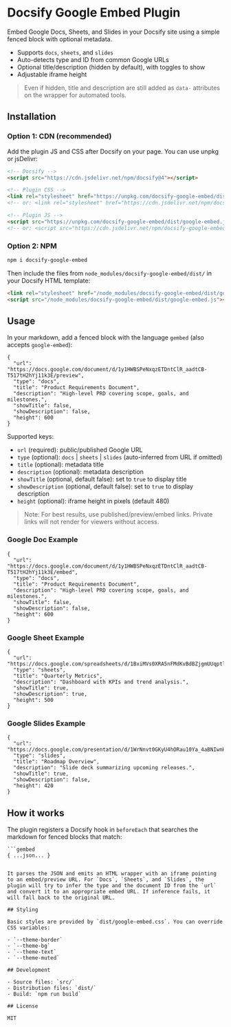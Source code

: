 # Docsify Google Embed Plugin

Embed Google Docs, Sheets, and Slides in your Docsify site using a simple fenced block with optional metadata.

- Supports `docs`, `sheets`, and `slides`
- Auto-detects type and ID from common Google URLs
- Optional title/description (hidden by default), with toggles to show
- Adjustable iframe height

> Even if hidden, title and description are still added as `data-` attributes on the wrapper for automated tools.

## Installation

### Option 1: CDN (recommended)

Add the plugin JS and CSS after Docsify on your page. You can use unpkg or jsDelivr:

```html
<!-- Docsify -->
<script src="https://cdn.jsdelivr.net/npm/docsify@4"></script>

<!-- Plugin CSS -->
<link rel="stylesheet" href="https://unpkg.com/docsify-google-embed/dist/google-embed.css"/>
<!-- or: <link rel="stylesheet" href="https://cdn.jsdelivr.net/npm/docsify-google-embed/dist/google-embed.css"/> -->

<!-- Plugin JS -->
<script src="https://unpkg.com/docsify-google-embed/dist/google-embed.js"></script>
<!-- or: <script src="https://cdn.jsdelivr.net/npm/docsify-google-embed/dist/google-embed.js"></script> -->
```

### Option 2: NPM

```bash
npm i docsify-google-embed
```

Then include the files from `node_modules/docsify-google-embed/dist/` in your Docsify HTML template:

```html
<link rel="stylesheet" href="/node_modules/docsify-google-embed/dist/google-embed.css"/>
<script src="/node_modules/docsify-google-embed/dist/google-embed.js"></script>
```

## Usage

In your markdown, add a fenced block with the language `gembed` (also accepts `google-embed`):

```gembed
{
  "url": "https://docs.google.com/document/d/1y1HWBSPeNxqzETDntClR_aadtCB-T517tH2hYj11k3E/preview",
  "type": "docs",
  "title": "Product Requirements Document",
  "description": "High-level PRD covering scope, goals, and milestones.",
  "showTitle": false,
  "showDescription": false,
  "height": 600
}
```

Supported keys:

- `url` (required): public/published Google URL
- `type` (optional): `docs` | `sheets` | `slides` (auto-inferred from URL if omitted)
- `title` (optional): metadata title
- `description` (optional): metadata description
- `showTitle` (optional, default false): set to `true` to display title
- `showDescription` (optional, default false): set to `true` to display description
- `height` (optional): iframe height in pixels (default 480)

> Note: For best results, use published/preview/embed links. Private links will not render for viewers without access.

### Google Doc Example

```gembed
{
  "url": "https://docs.google.com/document/d/1y1HWBSPeNxqzETDntClR_aadtCB-T517tH2hYj11k3E/embed",
  "type": "docs",
  "title": "Product Requirements Document",
  "description": "High-level PRD covering scope, goals, and milestones.",
  "showTitle": false,
  "showDescription": false,
  "height": 600
}
```

### Google Sheet Example

```gembed
{
  "url": "https://docs.google.com/spreadsheets/d/1BxiMVs0XRA5nFMdKvBdBZjgmUUqptlbs74OgvE2upms/embed",
  "type": "sheets",
  "title": "Quarterly Metrics",
  "description": "Dashboard with KPIs and trend analysis.",
  "showTitle": true,
  "showDescription": true,
  "height": 500
}
```

### Google Slides Example

```gembed
{
  "url": "https://docs.google.com/presentation/d/1WrNnvt0GKyU4hORau10Ya_4aBNIwnHbX7vnyOYMLcRU/embed",
  "type": "slides",
  "title": "Roadmap Overview",
  "description": "Slide deck summarizing upcoming releases.",
  "showTitle": true,
  "showDescription": false,
  "height": 420
}
```

## How it works

The plugin registers a Docsify hook in `beforeEach` that searches the markdown for fenced blocks that match:

```
```gembed
{ ...json... }
```
```

It parses the JSON and emits an HTML wrapper with an iframe pointing to an embed/preview URL. For `Docs`, `Sheets`, and `Slides`, the plugin will try to infer the type and the document ID from the `url` and convert it to an appropriate embed URL. If inference fails, it will fall back to the original URL.

## Styling

Basic styles are provided by `dist/google-embed.css`. You can override CSS variables:

- `--theme-border`
- `--theme-bg`
- `--theme-text`
- `--theme-muted`

## Development

- Source files: `src/`
- Distribution files: `dist/`
- Build: `npm run build`

## License

MIT
